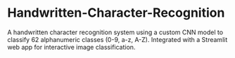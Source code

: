# Handwritten-Character-Recognition
A handwritten character recognition system using a custom CNN model to classify 62 alphanumeric classes (0-9, a-z, A-Z). Integrated with a Streamlit web app for interactive image classification. 
